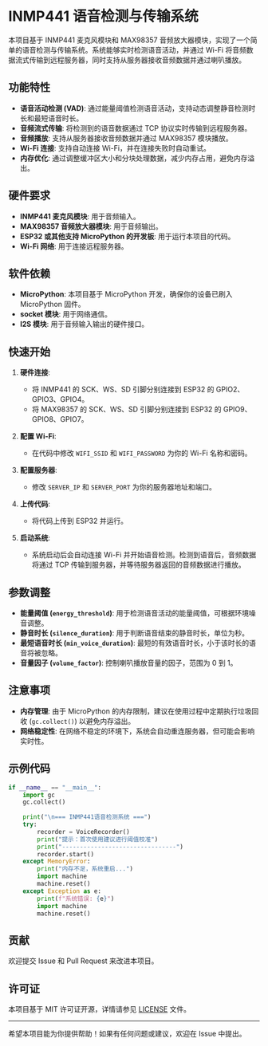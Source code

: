 # INMP441 语音检测与传输系统

本项目基于 INMP441 麦克风模块和 MAX98357 音频放大器模块，实现了一个简单的语音检测与传输系统。系统能够实时检测语音活动，并通过 Wi-Fi 将音频数据流式传输到远程服务器，同时支持从服务器接收音频数据并通过喇叭播放。

## 功能特性

- **语音活动检测 (VAD)**: 通过能量阈值检测语音活动，支持动态调整静音检测时长和最短语音时长。
- **音频流式传输**: 将检测到的语音数据通过 TCP 协议实时传输到远程服务器。
- **音频播放**: 支持从服务器接收音频数据并通过 MAX98357 模块播放。
- **Wi-Fi 连接**: 支持自动连接 Wi-Fi，并在连接失败时自动重试。
- **内存优化**: 通过调整缓冲区大小和分块处理数据，减少内存占用，避免内存溢出。

## 硬件要求

- **INMP441 麦克风模块**: 用于音频输入。
- **MAX98357 音频放大器模块**: 用于音频输出。
- **ESP32 或其他支持 MicroPython 的开发板**: 用于运行本项目的代码。
- **Wi-Fi 网络**: 用于连接远程服务器。

## 软件依赖

- **MicroPython**: 本项目基于 MicroPython 开发，确保你的设备已刷入 MicroPython 固件。
- **socket 模块**: 用于网络通信。
- **I2S 模块**: 用于音频输入输出的硬件接口。

## 快速开始

1. **硬件连接**:
   - 将 INMP441 的 SCK、WS、SD 引脚分别连接到 ESP32 的 GPIO2、GPIO3、GPIO4。
   - 将 MAX98357 的 SCK、WS、SD 引脚分别连接到 ESP32 的 GPIO9、GPIO8、GPIO7。

2. **配置 Wi-Fi**:
   - 在代码中修改 `WIFI_SSID` 和 `WIFI_PASSWORD` 为你的 Wi-Fi 名称和密码。

3. **配置服务器**:
   - 修改 `SERVER_IP` 和 `SERVER_PORT` 为你的服务器地址和端口。

4. **上传代码**:
   - 将代码上传到 ESP32 并运行。

5. **启动系统**:
   - 系统启动后会自动连接 Wi-Fi 并开始语音检测。检测到语音后，音频数据将通过 TCP 传输到服务器，并等待服务器返回的音频数据进行播放。

## 参数调整

- **能量阈值 (`energy_threshold`)**: 用于检测语音活动的能量阈值，可根据环境噪音调整。
- **静音时长 (`silence_duration`)**: 用于判断语音结束的静音时长，单位为秒。
- **最短语音时长 (`min_voice_duration`)**: 最短的有效语音时长，小于该时长的语音将被忽略。
- **音量因子 (`volume_factor`)**: 控制喇叭播放音量的因子，范围为 0 到 1。

## 注意事项

- **内存管理**: 由于 MicroPython 的内存限制，建议在使用过程中定期执行垃圾回收 (`gc.collect()`) 以避免内存溢出。
- **网络稳定性**: 在网络不稳定的环境下，系统会自动重连服务器，但可能会影响实时性。

## 示例代码

```python
if __name__ == "__main__":
    import gc
    gc.collect()
    
    print("\n=== INMP441语音检测系统 ===")
    try:
        recorder = VoiceRecorder()
        print("提示：首次使用建议进行阈值校准")
        print("--------------------------------")
        recorder.start()
    except MemoryError:
        print("内存不足，系统重启...")
        import machine
        machine.reset()
    except Exception as e:
        print(f"系统错误: {e}")
        import machine
        machine.reset()
```

## 贡献

欢迎提交 Issue 和 Pull Request 来改进本项目。

## 许可证

本项目基于 MIT 许可证开源，详情请参见 [LICENSE](LICENSE) 文件。

---

希望本项目能为你提供帮助！如果有任何问题或建议，欢迎在 Issue 中提出。
